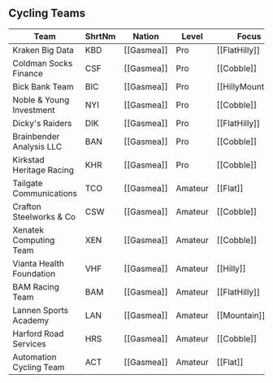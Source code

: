 ## Cycling Teams

| Team | ShrtNm | Nation | Level | Focus |
|-------|-------|---------|-------|-----|
| Kraken Big Data | KBD | [[Gasmea]] | Pro | [[FlatHilly]]
| Coldman Socks Finance | CSF | [[Gasmea]] | Pro | [[Cobble]]
| Bick Bank Team | BIC | [[Gasmea]] | Pro | [[HillyMountain]]
| Noble & Young Investment | NYI | [[Gasmea]] | Pro | [[Cobble]]
| Dicky's Raiders | DIK | [[Gasmea]] | Pro | [[FlatHilly]]
| Brainbender Analysis LLC | BAN | [[Gasmea]] | Pro | [[Cobble]]
| Kirkstad Heritage Racing | KHR | [[Gasmea]] | Pro | [[Cobble]]
| Tailgate Communications | TCO | [[Gasmea]] | Amateur | [[Flat]]
| Crafton Steelworks & Co | CSW | [[Gasmea]] | Amateur | [[Cobble]]
| Xenatek Computing Team | XEN | [[Gasmea]] | Amateur | [[Cobble]]
| Vianta Health Foundation | VHF | [[Gasmea]] | Amateur | [[Hilly]]
| BAM Racing Team | BAM | [[Gasmea]] | Amateur | [[FlatHilly]]
| Lannen Sports Academy | LAN | [[Gasmea]] | Amateur | [[Mountain]]
| Harford Road Services | HRS | [[Gasmea]] | Amateur | [[Cobble]]
| Automation Cycling Team  | ACT | [[Gasmea]] | Amateur | [[Flat]]
